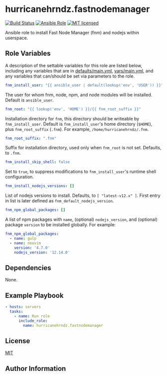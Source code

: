 # hurricanehrndz.fastnodemanager

[![Build Status](https://img.shields.io/travis/hurricanehrndz/ansible-fastnodemanager/master.svg?style=for-the-badge&logo=travis)](https://travis-ci.org/hurricanehrndz/ansible-fastnodemanager)
[![Ansible Role](https://img.shields.io/ansible/role/d/45604?style=for-the-badge)](https://galaxy.ansible.com/hurricanehrndz/fastnodemanager)
[![MIT licensed](https://img.shields.io/badge/license-MIT-blue.svg?style=for-the-badge)](https://raw.githubusercontent.com/hurricanehrndz/ansible-fastnodemanager/master/LICENSE)

Ansible role to install Fast Node Manager (fnm) and nodejs within userspace.

## Role Variables

A description of the settable variables for this role are listed below,
including any variables that are in [defaults/main.yml](defaults/main.yml),
[vars/main.yml](vars/main.yml), and any variables that can/should be set via
parameters to the role.

```yaml
fnm_install_user: "{{ ansible_user | default(lookup('env', 'USER')) }}"
```

The user for whom fnm, node, npm, and node modules will be installed. Default is
`ansible_user`.

```yaml
fnm_root: "{{ lookup('env', 'HOME') }}/{{ fnm_root_suffix }}"
```

Installation directory for `fnm`, this directory should be writeable by
`fnm_install_user`. Default is `fnm_install_user`'s home directory (`$HOME`),
plus `fnm_root_suffix` (`.fnm`). For example,
`/home/hurricanehrndz/.fnm`.

```yaml
fnm_root_suffix: ".fnm"
```

Suffix for installation directory, used only when `fnm_root` is not set.
Defaults, to `.fnm`.

```yaml
fnm_install_skip_shell: false
```

Set to `true`, to suppress modifications to `fnm_install_user`'s runtime
shell configuration.

```yaml
fnm_install_nodejs_versions: []
```

List of nodejs versions to install. Defaults, to `[ "latest-v12.x" ]`. First
entry in list is later defined as `fnm_default_nodejs_version`.

```yaml
fnm_npm_global_packages: []
```

A list of npm packages with `name`, (optional) `nodejs_version`, and (optional)
package `version` to be installed globally. For example:

```yaml
fnm_npm_global_packages:
  - name: gulp
  - name: neovim
    version: '4.7.0'
    nodejs_version: '12.14.0'

```

## Dependencies

None.

## Example Playbook

```yaml
- hosts: servers
  tasks:
    - name: Run role
      include_role:
        name: hurricanehrndz.fastnodemanager
```

## License

[MIT](LICENSE)

## Author Information

